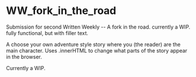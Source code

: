 # WW_fork_in_the_road
Submission for second Written Weekly -- A fork in the road. currently a WIP. fully functional, but with filler text.

A choose your own adventure style story where you (the reader) are the main character.
Uses .innerHTML to change what parts of the story appear in the browser.

Currently a WIP.
